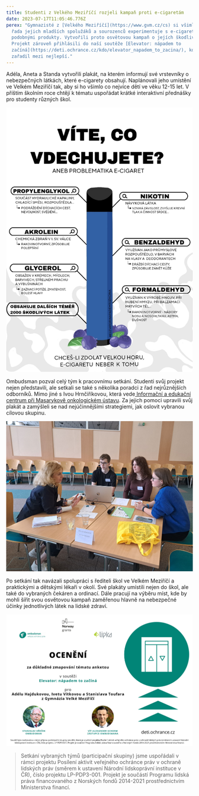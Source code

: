 ```yaml
---
title: Studenti z Velkého Meziříčí rozjeli kampaň proti e-cigaretám
date: 2023-07-17T11:05:46.776Z
perex: "Gymnazisté z [Velkého Meziříčí](https://www.gvm.cz/cs) si všimli, že
  řada jejich mladších spolužáků a sourozenců experimentuje s e-cigaretami a
  podobnými produkty. Vytvořili proto osvětovou kampaň o jejích škodlivosti.
  Projekt zároveň přihlásili do naší soutěže [Elevator: nápadem to
  začíná](https://deti.ochrance.cz/kdo/elevator_napadem_to_zacina/), kde se
  zařadil mezi nejlepší."
---
```

Adéla, Aneta a Standa vytvořili plakát, na kterém informují své vrstevníky o nebezpečných látkách, které e-cigarety obsahují. Naplánovali jeho umístění ve Velkém Meziříčí tak, aby si ho všimlo co nejvíce dětí ve věku 12-15 let. V příštím školním roce chtějí k tématu uspořádat krátké interaktivní  přednášky pro studenty různých škol.

![Plakát vytvořený studenty. Je na něm velká modrá cigareta a nad ní nadpis "Víte, co vdechujete?" Okolo cigarety jsou vyjmenovány chemické látky, které e-cigareta obsahuje (nikotin, benzaldehyd, formaldehyd, glycerol, akrolein, propylenglykol), a nápisy, kde se využívají. ](plakat_vite_co_vdechujete_page-0001.jpg)

Ombudsman pozval celý tým k pracovnímu setkání. Studenti svůj projekt nejen představili, ale setkali se také s několika poradci z řad nejrůznějších odborníků. Mimo jiné s Ivou Hrnčiříkovou, která vede[ Informační a edukační centrum při Masarykově onkologickém ústavu](https://www.mou.cz/informacni-a-edukacni-centrum/t1479). Za jejich pomoci upravili svůj plakát a zamýšleli se nad nejúčinnějšími strategiemi, jak oslovit vybranou cílovou skupinu.

![Tým z Velkého Meziříčí během konzultace s vedoucí Informačního a edukačního centra Masarykova onkologického ústavu. ](vite_co_vdechujete.jpg)

Po setkání tak navázali spolupráci s řediteli škol ve Velkém Meziříčí a praktickými a dětskými lékaři v okolí. Své plakáty umístili nejen do škol, ale také do vybraných čekáren a ordinací. Dále pracují na výběru míst, kde by mohli šířit svou osvětovou kampaň zaměřenou hlavně na nebezpečné účinky jednotlivých látek na lidské zdraví.

![Ocenění za důkladné zmapování tématu anketou.](6_page-0001.jpg)

> Setkání vybraných týmů (participační skupiny) jsme uspořádali v rámci projektu Posílení aktivit veřejného ochránce práv v ochraně lidských práv (směrem k ustavení Národní lidskoprávní instituce v ČR), číslo projektu LP-PDP3-001. Projekt je součástí Programu lidská práva financovaného z Norských fondů 2014-2021 prostřednictvím Ministerstva financí.